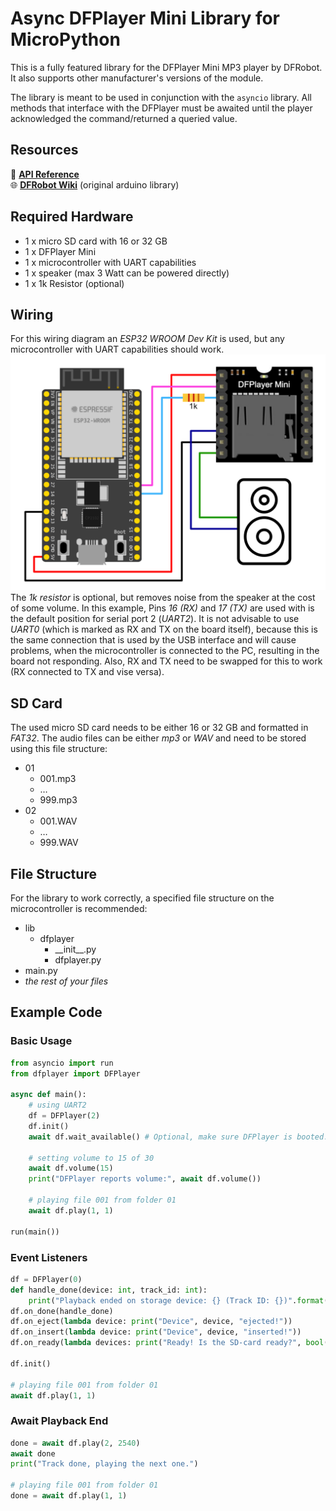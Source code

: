 # Async DFPlayer Mini Library for MicroPython
This is a fully featured library for the DFPlayer Mini MP3 player by DFRobot.
It also supports other manufacturer's versions of the module.

The library is meant to be used in conjunction with the `asyncio` library.
All methods that interface with the DFPlayer must be awaited until
the player acknowledged the command/returned a queried value.


## Resources ##
📖 [**API Reference**](https://muhlex.github.io/dfplayer-mp/)<br>
🌐 [**DFRobot Wiki**](https://wiki.dfrobot.com/DFPlayer_Mini_SKU_DFR0299) (original arduino library)

## Required Hardware ##
- 1 x micro SD card with 16 or 32 GB
- 1 x DFPlayer Mini
- 1 x microcontroller with UART capabilities
- 1 x speaker (max 3 Watt can be powered directly)
- 1 x 1k Resistor (optional)

## Wiring ##
For this wiring diagram an *ESP32 WROOM Dev Kit* is used, but any microcontroller with UART capabilities should work.
![Circuit Diagram](Circuit_Diagram_DFPlayer-Mini.png "Circuit Diagram")
The *1k resistor* is optional, but removes noise from the speaker at the cost of some volume.
In this example, Pins *16 (RX)* and *17 (TX)* are used with is the default position for serial port 2 (*UART2*).
It is not advisable to use *UART0* (which is marked as RX and TX on the board itself), because this is the same connection that is used by the USB interface and will cause problems, when the microcontroller is connected to the PC, resulting in the board not responding.
Also, RX and TX need to be swapped for this to work (RX connected to TX and vise versa).

## SD Card ##
The used micro SD card needs to be either 16 or 32 GB and formatted in *FAT32*.
The audio files can be either *mp3* or *WAV* and need to be stored using this file structure:
- 01
	- 001.mp3
	- …
	- 999.mp3
- 02
	- 001.WAV
	- …
	- 999.WAV

## File Structure ##
For the library to work correctly, a specified file structure on the microcontroller is recommended:
- lib
	- dfplayer
		- \_\_init\_\_.py
		- dfplayer.py
- main.py
- *the rest of your files*
## Example Code ##

### Basic Usage ###

```python
from asyncio import run
from dfplayer import DFPlayer

async def main():
	# using UART2
    df = DFPlayer(2)
    df.init()
    await df.wait_available() # Optional, make sure DFPlayer is booted.

	# setting volume to 15 of 30
    await df.volume(15)
    print("DFPlayer reports volume:", await df.volume())

	# playing file 001 from folder 01
    await df.play(1, 1)

run(main())
```

### Event Listeners ###

```python
df = DFPlayer(0)
def handle_done(device: int, track_id: int):
    print("Playback ended on storage device: {} (Track ID: {})".format(device, track_id))
df.on_done(handle_done)
df.on_eject(lambda device: print("Device", device, "ejected!"))
df.on_insert(lambda device: print("Device", device, "inserted!"))
df.on_ready(lambda devices: print("Ready! Is the SD-card ready?", bool(devices & df.DEVICE_SDCARD)))

df.init()

# playing file 001 from folder 01
await df.play(1, 1)
```
### Await Playback End ###

```python
done = await df.play(2, 2540)
await done
print("Track done, playing the next one.")

# playing file 001 from folder 01
done = await df.play(1, 1)
```